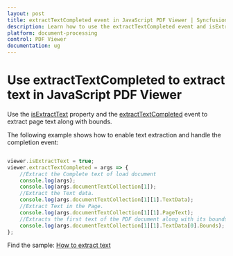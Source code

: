 ```yaml
---
layout: post
title: extractTextCompleted event in JavaScript PDF Viewer | Syncfusion
description: Learn how to use the extractTextCompleted event and isExtractText property in the Syncfusion JavaScript PDF Viewer to extract text and bounds.
platform: document-processing
control: PDF Viewer
documentation: ug
---
```


# Use extractTextCompleted to extract text in JavaScript PDF Viewer

Use the [isExtractText](https://ej2.syncfusion.com/documentation/api/pdfviewer/#isextracttext) property and the [extractTextCompleted](https://ej2.syncfusion.com/documentation/api/pdfviewer/#extracttextcompleted) event to extract page text along with bounds.

The following example shows how to enable text extraction and handle the completion event:

```javascript

viewer.isExtractText = true;
viewer.extractTextCompleted = args => {
    //Extract the Complete text of load document
    console.log(args);
    console.log(args.documentTextCollection[1]);
    //Extract the Text data.
    console.log(args.documentTextCollection[1][1].TextData);
    //Extract Text in the Page.
    console.log(args.documentTextCollection[1][1].PageText);
    //Extracts the first text of the PDF document along with its bounds
    console.log(args.documentTextCollection[1][1].TextData[0].Bounds);
};

```

Find the sample: [How to extract text](https://stackblitz.com/edit/kzd4jd-dcser9?file=index.js)